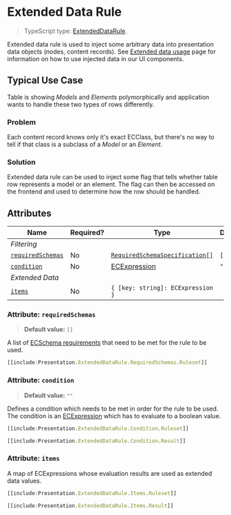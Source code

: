 # Extended Data Rule

> TypeScript type: [ExtendedDataRule]($presentation-common).

Extended data rule is used to inject some arbitrary data into presentation data objects (nodes, content records). See [Extended data usage](../Customization/ExtendedDataUsage.md) page for information on how to use injected data in our UI components.

## Typical Use Case

Table is showing *Models* and *Elements* polymorphically and application wants to handle these two types
of rows differently.

### Problem

Each content record knows only it's exact ECClass, but there's no way to tell if that class is a subclass
of a *Model* or an *Element*.

### Solution

Extended data rule can be used to inject some flag that tells whether table row represents a model or an element. The
flag can then be accessed on the frontend and used to determine how the row should be handled.

## Attributes

| Name                                            | Required? | Type                                                                 | Default |
| ----------------------------------------------- | --------- | -------------------------------------------------------------------- | ------- |
| *Filtering*                                     |
| [`requiredSchemas`](#attribute-requiredschemas) | No        | [`RequiredSchemaSpecification[]`](../RequiredSchemaSpecification.md) | `[]`    |
| [`condition`](#attribute-condition)             | No        | [ECExpression](./ECExpressions.md#rule-condition)                    | `""`    |
| *Extended Data*                                 |
| [`items`](#attribute-items)                     | No        | `{ [key: string]: ECExpression }`                                    |         |

### Attribute: `requiredSchemas`

> **Default value:** `[]`

A list of [ECSchema requirements](../RequiredSchemaSpecification.md) that need to be met for the rule to be used.

```ts
[[include:Presentation.ExtendedDataRule.RequiredSchemas.Ruleset]]
```

### Attribute: `condition`

> **Default value:** `""`

Defines a condition which needs to be met in order for the rule to be used. The condition is an [ECExpression](./ECExpressions.md#rule-condition) which has to evaluate to a boolean value.

```ts
[[include:Presentation.ExtendedDataRule.Condition.Ruleset]]
```

```ts
[[include:Presentation.ExtendedDataRule.Condition.Result]]
```

### Attribute: `items`

A map of ECExpressions whose evaluation results are used as extended data values.

```ts
[[include:Presentation.ExtendedDataRule.Items.Ruleset]]
```

```ts
[[include:Presentation.ExtendedDataRule.Items.Result]]
```

